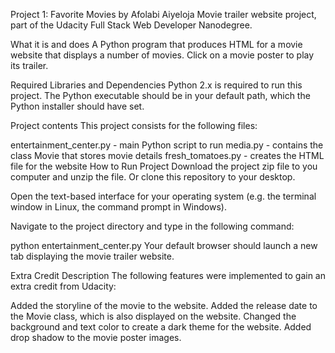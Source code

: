Project 1: Favorite Movies
by Afolabi Aiyeloja
Movie trailer website project, part of the Udacity Full Stack Web Developer Nanodegree.

What it is and does
A Python program that produces HTML for a movie website that displays a number of movies. Click on a movie poster to play its trailer.

Required Libraries and Dependencies
Python 2.x is required to run this project. The Python executable should be in your default path, which the Python installer should have set.

Project contents
This project consists for the following files:

entertainment_center.py - main Python script to run
media.py - contains the class Movie that stores movie details
fresh_tomatoes.py - creates the HTML file for the website
How to Run Project
Download the project zip file to you computer and unzip the file. Or clone this repository to your desktop.

Open the text-based interface for your operating system (e.g. the terminal window in Linux, the command prompt in Windows).

Navigate to the project directory and type in the following command:

python entertainment_center.py
Your default browser should launch a new tab displaying the movie trailer website.

Extra Credit Description
The following features were implemented to gain an extra credit from Udacity:

Added the storyline of the movie to the website.
Added the release date to the Movie class, which is also displayed on the website.
Changed the background and text color to create a dark theme for the website.
Added drop shadow to the movie poster images.
